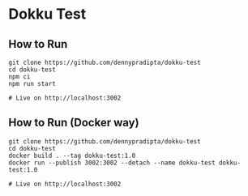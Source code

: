 # Dokku Test

## How to Run
```
git clone https://github.com/dennypradipta/dokku-test
cd dokku-test
npm ci
npm run start

# Live on http://localhost:3002
```

## How to Run (Docker way)
```
git clone https://github.com/dennypradipta/dokku-test
cd dokku-test
docker build . --tag dokku-test:1.0
docker run --publish 3002:3002 --detach --name dokku-test dokku-test:1.0

# Live on http://localhost:3002
```
